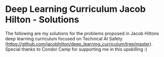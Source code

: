 # Deep Learning Curriculum Jacob Hilton - Solutions

The following are my solutions for the problems proposed in Jacob Hiltons deep learning curriculum focused on Technical AI Safety (https://github.com/jacobhilton/deep_learning_curriculum/tree/master).
Special thanks to Condor Camp for supporting me in this upskilling :)
